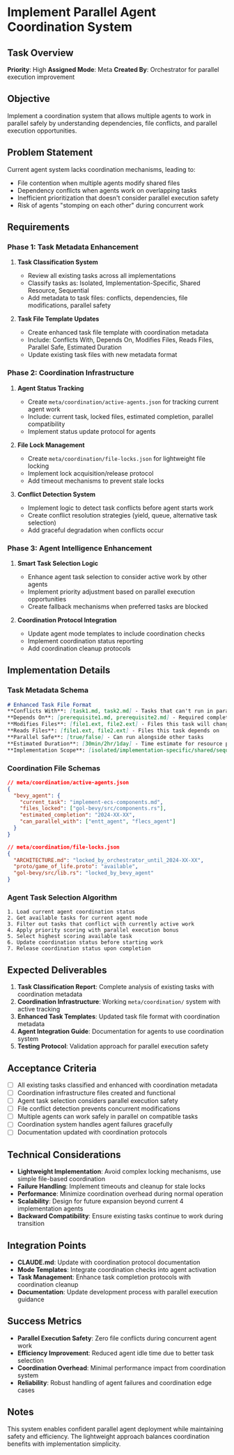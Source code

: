# Implement Parallel Agent Coordination System

## Task Overview
**Priority**: High
**Assigned Mode**: Meta
**Created By**: Orchestrator for parallel execution improvement

## Objective
Implement a coordination system that allows multiple agents to work in parallel safely by understanding dependencies, file conflicts, and parallel execution opportunities.

## Problem Statement
Current agent system lacks coordination mechanisms, leading to:
- File contention when multiple agents modify shared files
- Dependency conflicts when agents work on overlapping tasks
- Inefficient prioritization that doesn't consider parallel execution safety
- Risk of agents "stomping on each other" during concurrent work

## Requirements

### Phase 1: Task Metadata Enhancement
1. **Task Classification System**
   - Review all existing tasks across all implementations
   - Classify tasks as: Isolated, Implementation-Specific, Shared Resource, Sequential
   - Add metadata to task files: conflicts, dependencies, file modifications, parallel safety

2. **Task File Template Updates**
   - Create enhanced task file template with coordination metadata
   - Include: Conflicts With, Depends On, Modifies Files, Reads Files, Parallel Safe, Estimated Duration
   - Update existing task files with new metadata format

### Phase 2: Coordination Infrastructure
1. **Agent Status Tracking**
   - Create `meta/coordination/active-agents.json` for tracking current agent work
   - Include: current task, locked files, estimated completion, parallel compatibility
   - Implement status update protocol for agents

2. **File Lock Management**
   - Create `meta/coordination/file-locks.json` for lightweight file locking
   - Implement lock acquisition/release protocol
   - Add timeout mechanisms to prevent stale locks

3. **Conflict Detection System**
   - Implement logic to detect task conflicts before agent starts work
   - Create conflict resolution strategies (yield, queue, alternative task selection)
   - Add graceful degradation when conflicts occur

### Phase 3: Agent Intelligence Enhancement
1. **Smart Task Selection Logic**
   - Enhance agent task selection to consider active work by other agents
   - Implement priority adjustment based on parallel execution opportunities
   - Create fallback mechanisms when preferred tasks are blocked

2. **Coordination Protocol Integration**
   - Update agent mode templates to include coordination checks
   - Implement coordination status reporting
   - Add coordination cleanup protocols

## Implementation Details

### Task Metadata Schema
```markdown
# Enhanced Task File Format
**Conflicts With**: [task1.md, task2.md] - Tasks that can't run in parallel
**Depends On**: [prerequisite1.md, prerequisite2.md] - Required completed tasks
**Modifies Files**: [file1.ext, file2.ext] - Files this task will change
**Reads Files**: [file1.ext, file2.ext] - Files this task depends on
**Parallel Safe**: [true/false] - Can run alongside other tasks
**Estimated Duration**: [30min/2hr/1day] - Time estimate for resource planning
**Implementation Scope**: [isolated/implementation-specific/shared/sequential]
```

### Coordination File Schemas
```json
// meta/coordination/active-agents.json
{
  "bevy_agent": {
    "current_task": "implement-ecs-components.md",
    "files_locked": ["gol-bevy/src/components.rs"],
    "estimated_completion": "2024-XX-XX",
    "can_parallel_with": ["entt_agent", "flecs_agent"]
  }
}

// meta/coordination/file-locks.json
{
  "ARCHITECTURE.md": "locked_by_orchestrator_until_2024-XX-XX",
  "proto/game_of_life.proto": "available",
  "gol-bevy/src/lib.rs": "locked_by_bevy_agent"
}
```

### Agent Task Selection Algorithm
```
1. Load current agent coordination status
2. Get available tasks for current agent mode
3. Filter out tasks that conflict with currently active work
4. Apply priority scoring with parallel execution bonus
5. Select highest scoring available task
6. Update coordination status before starting work
7. Release coordination status upon completion
```

## Expected Deliverables
1. **Task Classification Report**: Complete analysis of existing tasks with coordination metadata
2. **Coordination Infrastructure**: Working `meta/coordination/` system with active tracking
3. **Enhanced Task Templates**: Updated task file format with coordination metadata
4. **Agent Integration Guide**: Documentation for agents to use coordination system
5. **Testing Protocol**: Validation approach for parallel execution safety

## Acceptance Criteria
- [ ] All existing tasks classified and enhanced with coordination metadata
- [ ] Coordination infrastructure files created and functional
- [ ] Agent task selection considers parallel execution safety
- [ ] File conflict detection prevents concurrent modifications
- [ ] Multiple agents can work safely in parallel on compatible tasks
- [ ] Coordination system handles agent failures gracefully
- [ ] Documentation updated with coordination protocols

## Technical Considerations
- **Lightweight Implementation**: Avoid complex locking mechanisms, use simple file-based coordination
- **Failure Handling**: Implement timeouts and cleanup for stale locks
- **Performance**: Minimize coordination overhead during normal operation
- **Scalability**: Design for future expansion beyond current 4 implementation agents
- **Backward Compatibility**: Ensure existing tasks continue to work during transition

## Integration Points
- **CLAUDE.md**: Update with coordination protocol documentation
- **Mode Templates**: Integrate coordination checks into agent activation
- **Task Management**: Enhance task completion protocols with coordination cleanup
- **Documentation**: Update development process with parallel execution guidance

## Success Metrics
- **Parallel Execution Safety**: Zero file conflicts during concurrent agent work
- **Efficiency Improvement**: Reduced agent idle time due to better task selection
- **Coordination Overhead**: Minimal performance impact from coordination system
- **Reliability**: Robust handling of agent failures and coordination edge cases

## Notes
This system enables confident parallel agent deployment while maintaining safety and efficiency. The lightweight approach balances coordination benefits with implementation simplicity.